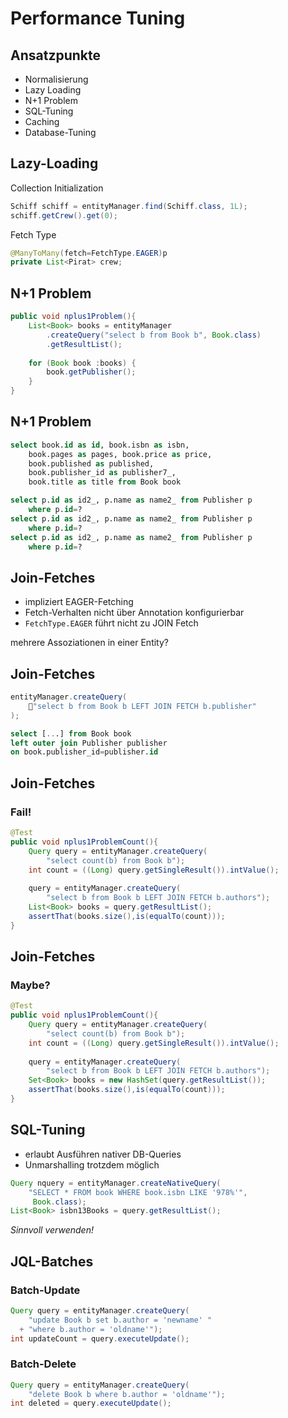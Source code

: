 # Performance Tuning


## Ansatzpunkte

* Normalisierung
* Lazy Loading
* N+1 Problem
* SQL-Tuning
* Caching
* Database-Tuning


## Lazy-Loading

Collection Initialization

```java
Schiff schiff = entityManager.find(Schiff.class, 1L);
schiff.getCrew().get(0);
```

Fetch Type

```java
@ManyToMany(fetch=FetchType.EAGER)p
private List<Pirat> crew;
```


## N+1 Problem

```java
public void nplus1Problem(){
	List<Book> books = entityManager
	    .createQuery("select b from Book b", Book.class)
	    .getResultList();
	
	for (Book book :books) {
		book.getPublisher();
	}
}
```


## N+1 Problem

```sql
select book.id as id, book.isbn as isbn, 
    book.pages as pages, book.price as price, 
    book.published as published, 
    book.publisher_id as publisher7_, 
    book.title as title from Book book

select p.id as id2_, p.name as name2_ from Publisher p 
    where p.id=?
select p.id as id2_, p.name as name2_ from Publisher p 
    where p.id=?
select p.id as id2_, p.name as name2_ from Publisher p 
    where p.id=?
```


## Join-Fetches

* impliziert EAGER-Fetching
* Fetch-Verhalten nicht über Annotation konfigurierbar
* `FetchType.EAGER` führt nicht zu JOIN Fetch

mehrere Assoziationen in einer Entity?


## Join-Fetches

```java
entityManager.createQuery(
    "select b from Book b LEFT JOIN FETCH b.publisher"
);
```

```sql
select [...] from Book book 
left outer join Publisher publisher 
on book.publisher_id=publisher.id
```


## Join-Fetches
### Fail!

```java
@Test
public void nplus1ProblemCount(){
	Query query = entityManager.createQuery(
        "select count(b) from Book b");
	int count = ((Long) query.getSingleResult()).intValue();
		
	query = entityManager.createQuery(
        "select b from Book b LEFT JOIN FETCH b.authors");
	List<Book> books = query.getResultList();
	assertThat(books.size(),is(equalTo(count)));
}
```


## Join-Fetches
### Maybe?

```java
@Test
public void nplus1ProblemCount(){
	Query query = entityManager.createQuery(
        "select count(b) from Book b");
	int count = ((Long) query.getSingleResult()).intValue();
		
	query = entityManager.createQuery(
        "select b from Book b LEFT JOIN FETCH b.authors");
	Set<Book> books = new HashSet(query.getResultList());
	assertThat(books.size(),is(equalTo(count)));
}
```


## SQL-Tuning

* erlaubt Ausführen nativer DB-Queries
* Unmarshalling trotzdem möglich

```java
Query nquery = entityManager.createNativeQuery(
    "SELECT * FROM book WHERE book.isbn LIKE '978%'",
     Book.class);
List<Book> isbn13Books = query.getResultList();
```

*Sinnvoll verwenden!*


## JQL-Batches

### Batch-Update

```java
Query query = entityManager.createQuery(
    "update Book b set b.author = 'newname' " 
  + "where b.author = 'oldname'");
int updateCount = query.executeUpdate();
```

### Batch-Delete

```java
Query query = entityManager.createQuery(
    "delete Book b where b.author = 'oldname'");
int deleted = query.executeUpdate();
```
